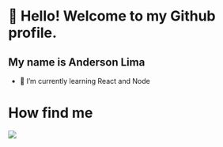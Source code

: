 # 👋 Hello! Welcome to my Github profile.
## My name is Anderson Lima

- 🌱 I’m currently learning React and Node

# How find me
<div>
  <a href="https://www.linkedin.com/in/anderson-lima-100860256" target="_blank"><img src="https://img.shields.io/badge/-LinkedIn-%230077B5?style=for-the-badge&logo=linkedin&logoColor=white" target="_blank"></a>   

</div>

